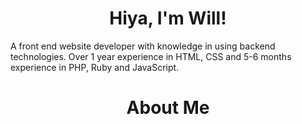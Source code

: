 <h1 align="center">Hiya, I'm Will!</h1>

A front end website developer with knowledge in using backend technologies. Over 1 year experience in HTML, CSS and 5-6 months experience in PHP, Ruby and JavaScript.

<h1 align="center">About Me</h1>

